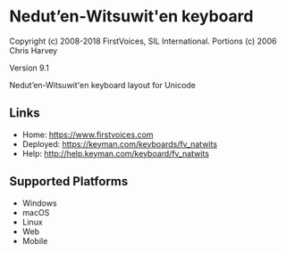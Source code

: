 Nedut’en-Witsuwit'en keyboard
======================

Copyright (c) 2008-2018 FirstVoices, SIL International. Portions (c) 2006 Chris Harvey

Version 9.1

Nedut’en-Witsuwit'en keyboard layout for Unicode

Links
-----

 * Home:     <https://www.firstvoices.com>
 * Deployed: <https://keyman.com/keyboards/fv_natwits>
 * Help:     <http://help.keyman.com/keyboard/fv_natwits>
 
Supported Platforms
-------------------

 * Windows
 * macOS
 * Linux
 * Web
 * Mobile
